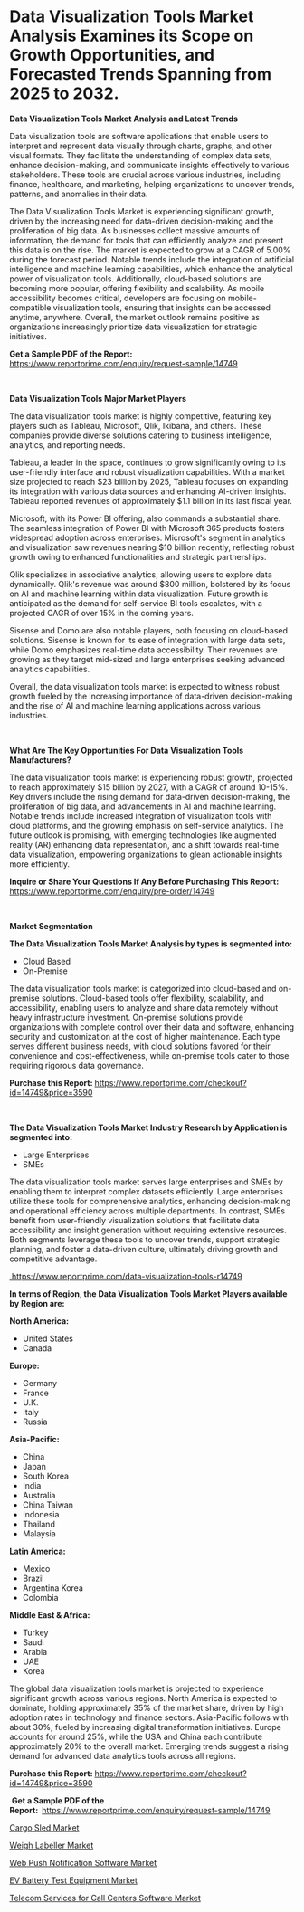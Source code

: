 <p><h1>Data Visualization Tools Market Analysis Examines its Scope on Growth Opportunities, and Forecasted Trends Spanning from 2025 to 2032.</h1></p><p><strong>Data Visualization Tools Market Analysis and Latest Trends</strong></p>
<p><p>Data visualization tools are software applications that enable users to interpret and represent data visually through charts, graphs, and other visual formats. They facilitate the understanding of complex data sets, enhance decision-making, and communicate insights effectively to various stakeholders. These tools are crucial across various industries, including finance, healthcare, and marketing, helping organizations to uncover trends, patterns, and anomalies in their data.</p><p>The Data Visualization Tools Market is experiencing significant growth, driven by the increasing need for data-driven decision-making and the proliferation of big data. As businesses collect massive amounts of information, the demand for tools that can efficiently analyze and present this data is on the rise. The market is expected to grow at a CAGR of 5.00% during the forecast period. Notable trends include the integration of artificial intelligence and machine learning capabilities, which enhance the analytical power of visualization tools. Additionally, cloud-based solutions are becoming more popular, offering flexibility and scalability. As mobile accessibility becomes critical, developers are focusing on mobile-compatible visualization tools, ensuring that insights can be accessed anytime, anywhere. Overall, the market outlook remains positive as organizations increasingly prioritize data visualization for strategic initiatives.</p></p>
<p><strong>Get a Sample PDF of the Report:&nbsp;</strong> <a href="https://www.reportprime.com/enquiry/request-sample/14749?utm_campaign=24&utm_medium=2&utm_source=Github&utm_content=ia&utm_term=20032025&utm_id=data-visualization-tools">https://www.reportprime.com/enquiry/request-sample/14749</a></p>
<p>&nbsp;</p>
<p><strong>Data Visualization Tools Major Market Players</strong></p>
<p><p>The data visualization tools market is highly competitive, featuring key players such as Tableau, Microsoft, Qlik, Ikibana, and others. These companies provide diverse solutions catering to business intelligence, analytics, and reporting needs.</p><p>Tableau, a leader in the space, continues to grow significantly owing to its user-friendly interface and robust visualization capabilities. With a market size projected to reach $23 billion by 2025, Tableau focuses on expanding its integration with various data sources and enhancing AI-driven insights. Tableau reported revenues of approximately $1.1 billion in its last fiscal year.</p><p>Microsoft, with its Power BI offering, also commands a substantial share. The seamless integration of Power BI with Microsoft 365 products fosters widespread adoption across enterprises. Microsoft's segment in analytics and visualization saw revenues nearing $10 billion recently, reflecting robust growth owing to enhanced functionalities and strategic partnerships.</p><p>Qlik specializes in associative analytics, allowing users to explore data dynamically. Qlik's revenue was around $800 million, bolstered by its focus on AI and machine learning within data visualization. Future growth is anticipated as the demand for self-service BI tools escalates, with a projected CAGR of over 15% in the coming years.</p><p>Sisense and Domo are also notable players, both focusing on cloud-based solutions. Sisense is known for its ease of integration with large data sets, while Domo emphasizes real-time data accessibility. Their revenues are growing as they target mid-sized and large enterprises seeking advanced analytics capabilities.</p><p>Overall, the data visualization tools market is expected to witness robust growth fueled by the increasing importance of data-driven decision-making and the rise of AI and machine learning applications across various industries.</p></p>
<p>&nbsp;</p>
<p><strong>What Are The Key Opportunities For Data Visualization Tools Manufacturers?</strong></p>
<p><p>The data visualization tools market is experiencing robust growth, projected to reach approximately $15 billion by 2027, with a CAGR of around 10-15%. Key drivers include the rising demand for data-driven decision-making, the proliferation of big data, and advancements in AI and machine learning. Notable trends include increased integration of visualization tools with cloud platforms, and the growing emphasis on self-service analytics. The future outlook is promising, with emerging technologies like augmented reality (AR) enhancing data representation, and a shift towards real-time data visualization, empowering organizations to glean actionable insights more efficiently.</p></p>
<p><strong>Inquire or Share Your Questions If Any Before Purchasing This Report:</strong> <a href="https://www.reportprime.com/enquiry/pre-order/14749?utm_campaign=24&utm_medium=2&utm_source=Github&utm_content=ia&utm_term=20032025&utm_id=data-visualization-tools">https://www.reportprime.com/enquiry/pre-order/14749</a></p>
<p>&nbsp;</p>
<p><strong>Market Segmentation</strong></p>
<p><strong>The Data Visualization Tools Market Analysis by types is segmented into:</strong></p>
<p><ul><li>Cloud Based</li><li>On-Premise</li></ul></p>
<p><p>The data visualization tools market is categorized into cloud-based and on-premise solutions. Cloud-based tools offer flexibility, scalability, and accessibility, enabling users to analyze and share data remotely without heavy infrastructure investment. On-premise solutions provide organizations with complete control over their data and software, enhancing security and customization at the cost of higher maintenance. Each type serves different business needs, with cloud solutions favored for their convenience and cost-effectiveness, while on-premise tools cater to those requiring rigorous data governance.</p></p>
<p><strong>Purchase this Report:&nbsp;</strong><a href="https://www.reportprime.com/checkout?id=14749&price=3590&utm_campaign=24&utm_medium=2&utm_source=Github&utm_content=ia&utm_term=20032025&utm_id=data-visualization-tools">https://www.reportprime.com/checkout?id=14749&price=3590</a></p>
<p>&nbsp;</p>
<p><strong>The Data Visualization Tools Market Industry Research by Application is segmented into:</strong></p>
<p><ul><li>Large Enterprises</li><li>SMEs</li></ul></p>
<p><p>The data visualization tools market serves large enterprises and SMEs by enabling them to interpret complex datasets efficiently. Large enterprises utilize these tools for comprehensive analytics, enhancing decision-making and operational efficiency across multiple departments. In contrast, SMEs benefit from user-friendly visualization solutions that facilitate data accessibility and insight generation without requiring extensive resources. Both segments leverage these tools to uncover trends, support strategic planning, and foster a data-driven culture, ultimately driving growth and competitive advantage.</p></p>
<p><a href="https://www.reportprime.com/data-visualization-tools-r14749?utm_campaign=24&utm_medium=2&utm_source=Github&utm_content=ia&utm_term=20032025&utm_id=data-visualization-tools">&nbsp;https://www.reportprime.com/data-visualization-tools-r14749</a></p>
<p><strong>In terms of Region, the Data Visualization Tools Market Players available by Region are:</strong></p>
<p>
    <p> <strong> North America: </strong>
        <ul>
            <li>United States</li>
            <li>Canada</li>
        </ul>
        </p> 
    <p> <strong> Europe: </strong>
        <ul>
            <li>Germany</li>
            <li>France</li>
            <li>U.K.</li>
            <li>Italy</li>
            <li>Russia</li>
        </ul>
        </p> 
    <p> <strong> Asia-Pacific: </strong>
        <ul>
            <li>China</li>
            <li>Japan</li>
            <li>South Korea</li>
            <li>India</li>
            <li>Australia</li>
            <li>China Taiwan</li>
            <li>Indonesia</li>
            <li>Thailand</li>
            <li>Malaysia</li>
        </ul>
        </p> 
    <p> <strong> Latin America: </strong>
        <ul>
            <li>Mexico</li>
            <li>Brazil</li>
            <li>Argentina Korea</li>
            <li>Colombia</li>
        </ul>
        </p> 
    <p> <strong> Middle East & Africa: </strong>
        <ul>
            <li>Turkey</li>
            <li>Saudi</li>
            <li>Arabia</li>
            <li>UAE</li>
            <li>Korea</li>
        </ul>
    </p>
    </p>
<p><p>The global data visualization tools market is projected to experience significant growth across various regions. North America is expected to dominate, holding approximately 35% of the market share, driven by high adoption rates in technology and finance sectors. Asia-Pacific follows with about 30%, fueled by increasing digital transformation initiatives. Europe accounts for around 25%, while the USA and China each contribute approximately 20% to the overall market. Emerging trends suggest a rising demand for advanced data analytics tools across all regions.</p></p>
<p><strong>Purchase this Report: </strong><a href="https://www.reportprime.com/checkout?id=14749&price=3590&utm_campaign=24&utm_medium=2&utm_source=Github&utm_content=ia&utm_term=20032025&utm_id=data-visualization-tools">https://www.reportprime.com/checkout?id=14749&price=3590</a></p>
<p>&nbsp;<strong>Get a Sample PDF of the Report:&nbsp;&nbsp;</strong><a href="https://www.reportprime.com/enquiry/request-sample/14749?utm_campaign=24&utm_medium=2&utm_source=Github&utm_content=ia&utm_term=20032025&utm_id=data-visualization-tools">https://www.reportprime.com/enquiry/request-sample/14749</a></p>
<p><strong></strong></p>
<p><p><a href="https://www.linkedin.com/pulse/forecasting-cargo-sled-market-success-key-factors-149-jcuve?utm_campaign=24&utm_medium=2&utm_source=Github&utm_content=ia&utm_term=20032025&utm_id=data-visualization-tools">Cargo Sled Market</a></p><p><a href="https://www.linkedin.com/pulse/global-weigh-labeller-48-cagr-forecast-2025-2032-insightra-fugve?utm_campaign=24&utm_medium=2&utm_source=Github&utm_content=ia&utm_term=20032025&utm_id=data-visualization-tools">Weigh Labeller Market</a></p><p><a href="https://github.com/chaiszepkadk/Market-Research-Report-List-1/blob/main/web-push-notification-software-market.md?utm_campaign=24&utm_medium=2&utm_source=Github&utm_content=ia&utm_term=20032025&utm_id=data-visualization-tools">Web Push Notification Software Market</a></p><p><a href="https://www.linkedin.com/pulse/revenue-growth-ev-battery-test-equipment-market-132-cagr-from-zwxff?utm_campaign=24&utm_medium=2&utm_source=Github&utm_content=ia&utm_term=20032025&utm_id=data-visualization-tools">EV Battery Test Equipment Market</a></p><p><a href="https://github.com/sharphadan/Market-Research-Report-List-1/blob/main/telecom-services-for-call-centers-software-market.md?utm_campaign=24&utm_medium=2&utm_source=Github&utm_content=ia&utm_term=20032025&utm_id=data-visualization-tools">Telecom Services for Call Centers Software Market</a></p></p>